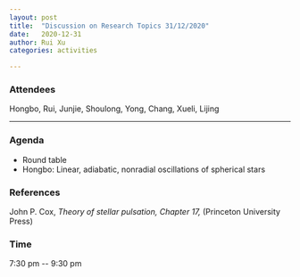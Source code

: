 ```yaml
---
layout: post
title:  "Discussion on Research Topics 31/12/2020"
date:   2020-12-31
author: Rui Xu
categories: activities

---
```



### Attendees

Hongbo, Rui, Junjie, Shoulong, Yong, Chang, Xueli, Lijing

---



### Agenda

- Round table
- Hongbo: Linear, adiabatic, nonradial oscillations of spherical stars


### References
John P. Cox, _Theory of stellar pulsation, Chapter 17,_ (Princeton University Press)







### Time

7:30 pm -- 9:30 pm

